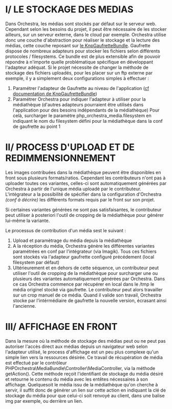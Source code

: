 # I/ LE STOCKAGE DES MEDIAS
Dans Orchestra, les médias sont stockés par défaut sur le serveur web. Cependant selon les besoins du projet, il peut être nécessaire de les stocker ailleurs, sur un serveur externe, dans le cloud par exemple.
Orchestra utilise donc une couche d'abstraction pour réaliser le stockage et la lecture des médias, cette couche reposant sur [le KnpGaufretteBundle](https://github.com/KnpLabs/KnpGaufretteBundle).
Gaufrette dispose de nombreux adapteurs pour stocker les fichiers selon différents protocoles / filesystems. Ce bundle est de plus extensible afin de pouvoir répondre à n'importe quelle problématique spécifique en développant l'adapteur adéquat.
Si le projet nécessite de changer la méthode de stockage des fichiers uploadés, pour les placer sur un ftp externe par exemple, il y a simplement deux configurations simples à effectuer :
1. Paramétrer l'adapteur de Gaufrette au niveau de l'application ([cf documentation de KnpGaufretteBundle](https://github.com/KnpLabs/KnpGaufretteBundle#configuration))
2. Paramétrer Orchestra pour indiquer l'adapteur à utiliser pour la médiathèque (d'autres adapteurs pourraient être utilisés dans l'application pour des besoins indépendants de la médiathèque)
Pour celà, surcharger le paramètre php_orchestra_media.filesystem en indiquant le nom du filesystem défini pour la médiathèque dans la conf de gaufrette au point 1

# II/ PROCESS D'UPLOAD ET DE REDIMMENSIONNEMENT
Les images contribuées dans la médiathèque peuvent être disponibles en front sous plusieurs formats/ratios. Cependant les contributeurs n'ont pas à uploader toutes ces variantes, celles-ci sont automatiquement générées par Orchestra à partir de l'unique média uploadé par le contributeur.
L'intégrateur a la possibilité de spécifier dans la configuration d'Orchestra *(conf à décrire)* les différents formats requis par le front sur son projet.

Si certaines variantes générées ne sont pas satisfaisantes, le contributeur peut utiliser à posteriori l'outil de cropping de la médiathèque pour générer lui-même la variante.

Le processus de contribution d'un média sest le suivant :
1. Upload et paramètrage du média depuis la médiathèque
2. A la réception du média, Orchestra génère les différentes variantes paramétrées en conf par l'intégrateur (via Imagik). Tous ces fichiers sont stockés via l'adapteur gaufrette configuré précédement (local filesystem par défaut)
3. Ultérieurement et en dehors de cette séquence, un contributeur peut utiliser l'outil de cropping de la médiathèque pour surcharger une ou plusieurs des variantes automatiquement générées par Orchestra.
Dans ce cas Orchestra commence par récupérer en local dans le /tmp le média originel stocké via gaufrette. Le contributeur peut alors travailler sur un crop manuel de ce média. Quand il valide son travail, Orchestra stocke par l'intérmédiaire de gaufrette la nouvelle version, écrasant ainsi l'ancienne.

# III/ AFFICHAGE EN FRONT
Dans la mesure où la méthode de stockage des médias peut ou ne peut pas autoriser l'accès direct aux médias depuis un navigateur web selon l'adapteur utilisé, le process d'affichage est un peu plus complexe qu'un simple lien vers la ressources désirée.
Ce travail de récupération de média est effectué par le contrôleur PHPOrchestra\MediaBundle\Controller\MediaController, via la méthode getAction(). Cette méthode reçoit l'identifiant de stockage du média désiré et retourne le contenu du média avec les entêtes nécessaires à son affichage.
Quelquesoit le média issu de la médiathèque qu'on cherche à servir, il suffit donc de générer un lien sur cette action en indiquant la clé de stockage du média pour que celui-ci soit renvoyé au client, dans une balise img par exemple, ou derrière un lien.

